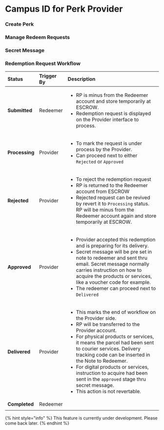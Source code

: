 # Campus ID for Perk Provider

### Create Perk

### Manage Redeem Requests

### Secret Message

### Redemption Request Workflow

<table>
  <thead>
    <tr>
      <th style="text-align:left">Status</th>
      <th style="text-align:left">Trigger By</th>
      <th style="text-align:left">Description</th>
    </tr>
  </thead>
  <tbody>
    <tr>
      <td style="text-align:left"><b>Submitted</b>
      </td>
      <td style="text-align:left">Redeemer</td>
      <td style="text-align:left">
        <ul>
          <li>RP is minus from the Redeemer account and store temporarily at ESCROW.</li>
          <li>Redemption request is displayed on the Provider interface to process.</li>
        </ul>
      </td>
    </tr>
    <tr>
      <td style="text-align:left"><b>Processing</b>
      </td>
      <td style="text-align:left">Provider</td>
      <td style="text-align:left">
        <ul>
          <li>To mark the request is under process by the Provider.</li>
          <li>Can proceed next to either <code>Rejected</code> or <code>Approved</code>
          </li>
        </ul>
      </td>
    </tr>
    <tr>
      <td style="text-align:left"><b>Rejected</b>
      </td>
      <td style="text-align:left">Provider</td>
      <td style="text-align:left">
        <ul>
          <li>To reject the redemption request</li>
          <li>RP is returned to the Redeemer account from ESCROW</li>
          <li>Rejected request can be revived by revert it to <code>Processing</code> status.
            RP will be minus from the Redeemer account again and store temporarily
            at ESCROW.</li>
        </ul>
      </td>
    </tr>
    <tr>
      <td style="text-align:left"><b>Approved</b>
      </td>
      <td style="text-align:left">Provider</td>
      <td style="text-align:left">
        <ul>
          <li>Provider accepted this redemption and is preparing for its delivery.</li>
          <li>Secret message will be pre set in note to redeemer and sent thru email.
            Secret message normally carries instruction on how to acquire the products
            or services, like a voucher code for example.</li>
          <li>The redeemer can proceed next to <code>Delivered</code>
          </li>
        </ul>
      </td>
    </tr>
    <tr>
      <td style="text-align:left"><b>Delivered</b>
      </td>
      <td style="text-align:left">Provider</td>
      <td style="text-align:left">
        <ul>
          <li>This marks the end of workflow on the Provider side.</li>
          <li>RP will be transferred to the Provider account.</li>
          <li>For physical products or services, it means the parcel had been sent to
            courier services. Delivery tracking code can be inserted in the Note to
            Redeemer.</li>
          <li>For digital products or services, instruction to acquire had been sent
            in the <code>approved</code> stage thru secret message.</li>
          <li>This action is not revertable.</li>
        </ul>
      </td>
    </tr>
    <tr>
      <td style="text-align:left"><b>Completed</b>
      </td>
      <td style="text-align:left">Redeemer</td>
      <td style="text-align:left"></td>
    </tr>
    <tr>
      <td style="text-align:left"></td>
      <td style="text-align:left"></td>
      <td style="text-align:left"></td>
    </tr>
  </tbody>
</table>

{% hint style="info" %}
This feature is currently under development. Please come back later.
{% endhint %}

